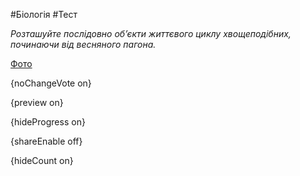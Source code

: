#Біологія #Тест

*Розташуйте послідовно об’єкти життєвого циклу хвощеподібних, починаючи від весняного пагона.*

[Фото](https://zno.osvita.ua//doc/images/znotest/21/2138/bio-2012_58_2138.jpg)

{noChangeVote on}

{preview on}

{hideProgress on}

{shareEnable off}

{hideCount on}

